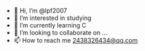 - 👋 Hi, I’m @lpf2007
- 👀 I’m interested in studying
- 🌱 I’m currently learning C
- 💞️ I’m looking to collaborate on ...
- 📫 How to reach me 2438326434@qq.com

<!---
lpf2007/lpf2007 is a ✨ special ✨ repository because its `README.md` (this file) appears on your GitHub profile.
You can click the Preview link to take a look at your changes.
--->
